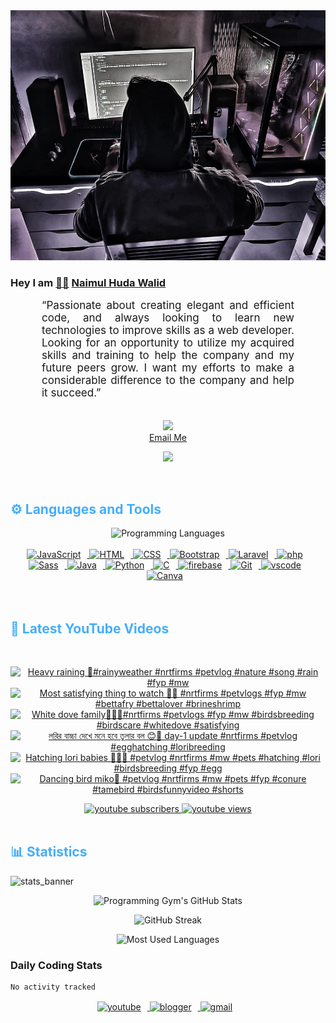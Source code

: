 <!-- ![github_cover_banner](https://www.digitalsolutionservices.com/img/services/web%20development.gif)-->

<div align="center" style="display:block;">
    <img height="400px" width="100%" alt="github cover banner" src="https://raw.githubusercontent.com/NaimulHudaWalid/NaimulHudaWalid/main/272276268_3114779035434264_920860974401480824_n.jpg"/> 
</div>

### Hey I am [👨🏻‍][facebook] [Naimul Huda Walid][youtube]



<p align:"center" style="text-align: justify; margin: 0 50px; font-size: 17px;" >
   “Passionate about creating elegant and efficient code, and always looking to learn new technologies to improve skills as a web developer. Looking for an opportunity to utilize my acquired skills and training to help the company and my future peers grow. I want my efforts to make a considerable difference to the company and help it succeed.”
<br>
<br>
<div align="center">

![](https://visitor-badge.glitch.me/badge?page_id=NaimulHudaWalid)
    <br />
[Email Me](mailto:dev.naimulhuda@gmail.com)
</div>
</p>
<!-- Typing SVG by DenverCoder1 - https://github.com/DenverCoder1/readme-typing-svg -->
<p align="center">
<!--   <a href="https://github.com/DenverCoder1/readme-typing-svg"> -->
    <img src="https://readme-typing-svg.herokuapp.com?color=E22FE4&width=380&height=45&lines=Open-Source+Enthusiast;Learning+In+Public;Empowering+Others;Nice+To+Meet+You+...&center=true"></a>

</p>
<br>
<!-- Languages and Tools -->

<h2 style="color: #44AEFB">⚙️ Languages and Tools</h2>
<div align="center" style="display:block;">
    <img width="100px" alt="Programming Languages" src="https://user-images.githubusercontent.com/78341798/194531121-47b0119a-ce00-439d-b586-125f86acb098.png"/> 
</div>
<br>   
<!-- Icons Resources -->
<!-- https://devicon.dev/ -->
<!-- https://cdn.jsdelivr.net/npm/simple-icons@v3/icons/ -->
<div align="center">
  <a href="https://developer.mozilla.org/en-US/docs/Web/JavaScript" target="_blank" rel="noreferrer">
      <img  alt="JavaScript" height="50px" style="padding-right:10px;" src="https://cdn.jsdelivr.net/gh/devicons/devicon/icons/javascript/javascript-plain.svg"/>
  </a>
  
 
  <a href="https://developer.mozilla.org/en-US/docs/Web/HTML" target="_blank" rel="noreferrer">
      <img  alt="HTML" height="50px" style="padding-right:10px;" src="https://cdn.jsdelivr.net/gh/devicons/devicon/icons/html5/html5-original.svg"/>
  </a>
  <a href="https://developer.mozilla.org/en-US/docs/Web/CSS" target="_blank" rel="noreferrer">
      <img  alt="CSS" height="50px" style="padding-right:10px;" src="https://cdn.jsdelivr.net/gh/devicons/devicon/icons/css3/css3-original.svg"/>
  </a>
  <a href="https://getbootstrap.com/" target="_blank" rel="noreferrer">
      <img  alt="Bootstrap" height="50px" style="padding-right:10px;" src="https://cdn.jsdelivr.net/gh/devicons/devicon/icons/bootstrap/bootstrap-original.svg"/>
  </a> 
  <a href="https://laravel.com/" target="_blank" rel="noreferrer">
      <img  alt="Laravel" height="50px" style="padding-right:10px;" src="https://cdn.jsdelivr.net/gh/devicons/devicon/icons/laravel/laravel-plain.svg"/>
  </a>
  <a href="https://www.php.net/" target="_blank" rel="noreferrer">
      <img  alt="php" height="50px" style="padding-right:10px;" src="https://cdn.jsdelivr.net/gh/devicons/devicon/icons/php/php-original.svg"/>
  </a>
  <a href="https://sass-lang.com/" target="_blank" rel="noreferrer">
      <img  alt="Sass" height="50px" style="padding-right:10px;" src="https://cdn.jsdelivr.net/gh/devicons/devicon/icons/sass/sass-original.svg"/>
  </a>
  <a href="https://www.java.com/en/" target="_blank" rel="noreferrer">
      <img  alt="Java" height="50px" style="padding-right:10px;" src="https://cdn.jsdelivr.net/gh/devicons/devicon/icons/java/java-original.svg"/>
  </a>    
  <a href="https://www.python.org/" target="_blank" rel="noreferrer">
      <img  alt="Python" height="50px" style="padding-right:10px;" src="https://cdn.jsdelivr.net/gh/devicons/devicon/icons/python/python-original.svg"/>
  </a>
  <a href="https://www.cprogramming.com/" target="_blank" rel="noreferrer">
      <img  alt="C" height="50px" style="padding-right:10px;" src="https://cdn.jsdelivr.net/gh/devicons/devicon/icons/c/c-original.svg"/>
  </a>
  
  <a href="https://firebase.google.com/" target="_blank" rel="noreferrer">
      <img  alt="firebase" height="50px" style="padding-right:10px;" src="https://cdn.jsdelivr.net/gh/devicons/devicon/icons/firebase/firebase-plain.svg"/>
  </a>
 
  <a href="https://git-scm.com/" target="_blank" rel="noreferrer">
      <img  alt="Git" height="50px" style="padding-right:10px;" src="https://cdn.jsdelivr.net/gh/devicons/devicon/icons/git/git-original.svg"/>
  </a>
  
  <a href="https://code.visualstudio.com/" target="_blank" rel="noreferrer">
      <img  alt="vscode" height="50px" style="padding-right:10px;"src="https://cdn.jsdelivr.net/gh/devicons/devicon/icons/vscode/vscode-original.svg"/>
  </a>
  <a href="https://www.canva.com/" target="_blank" rel="noreferrer">
      <img  alt="Canva" height="50px" style="padding-right:10px;" src="https://cdn.jsdelivr.net/gh/devicons/devicon/icons/canva/canva-original.svg"/> 
  </a>
</div>
<br>
<br>

<!-- Latest YouTube Videos -->

<h2 style="color: #44AEFB">🎦 Latest YouTube Videos</h2>
<br />

<!-- Resource/Reference: https://github.com/DenverCoder1/github-readme-youtube-cards -->
<div class="youtube videos cards" align="center">

<!-- BEGIN YOUTUBE-CARDS -->
[![Heavy raining 🖤#rainyweather #nrtfirms #petvlog #nature #song #rain #fyp #mw](https://ytcards.demolab.com/?id=7o5IquzOi4U&title=Heavy+raining+%F0%9F%96%A4%23rainyweather+%23nrtfirms+%23petvlog+%23nature+%23song+%23rain+%23fyp+%23mw&lang=en&timestamp=1718277895&background_color=%230d1117&title_color=%23ffffff&stats_color=%23dedede&max_title_lines=1&width=250&border_radius=5 "Heavy raining 🖤#rainyweather #nrtfirms #petvlog #nature #song #rain #fyp #mw")](https://www.youtube.com/watch?v=7o5IquzOi4U)
[![Most satisfying thing to watch 🥰🖤 #nrtfirms #petvlogs #fyp #mw #bettafry #bettalover #brineshrimp](https://ytcards.demolab.com/?id=jqQwSzodjYw&title=Most+satisfying+thing+to+watch+%F0%9F%A5%B0%F0%9F%96%A4+%23nrtfirms+%23petvlogs+%23fyp+%23mw+%23bettafry+%23bettalover+%23brineshrimp&lang=en&timestamp=1717954722&background_color=%230d1117&title_color=%23ffffff&stats_color=%23dedede&max_title_lines=1&width=250&border_radius=5 "Most satisfying thing to watch 🥰🖤 #nrtfirms #petvlogs #fyp #mw #bettafry #bettalover #brineshrimp")](https://www.youtube.com/watch?v=jqQwSzodjYw)
[![White dove family🖤💯🔥#nrtfirms #petvlogs #fyp #mw #birdsbreeding #birdscare #whitedove #satisfying](https://ytcards.demolab.com/?id=fhA1kWeKkH8&title=White+dove+family%F0%9F%96%A4%F0%9F%92%AF%F0%9F%94%A5%23nrtfirms+%23petvlogs+%23fyp+%23mw+%23birdsbreeding+%23birdscare+%23whitedove+%23satisfying&lang=en&timestamp=1717855834&background_color=%230d1117&title_color=%23ffffff&stats_color=%23dedede&max_title_lines=1&width=250&border_radius=5 "White dove family🖤💯🔥#nrtfirms #petvlogs #fyp #mw #birdsbreeding #birdscare #whitedove #satisfying")](https://www.youtube.com/watch?v=fhA1kWeKkH8)
[![লরির বাচ্চা দেখে মনে হবে তুলার বল 😊🥰 day-1 update #nrtfirms #petvlog #egghatching #loribreeding](https://ytcards.demolab.com/?id=V3F5RxndGT8&title=%E0%A6%B2%E0%A6%B0%E0%A6%BF%E0%A6%B0+%E0%A6%AC%E0%A6%BE%E0%A6%9A%E0%A7%8D%E0%A6%9A%E0%A6%BE+%E0%A6%A6%E0%A7%87%E0%A6%96%E0%A7%87+%E0%A6%AE%E0%A6%A8%E0%A7%87+%E0%A6%B9%E0%A6%AC%E0%A7%87+%E0%A6%A4%E0%A7%81%E0%A6%B2%E0%A6%BE%E0%A6%B0+%E0%A6%AC%E0%A6%B2+%F0%9F%98%8A%F0%9F%A5%B0+day-1+update+%23nrtfirms+%23petvlog+%23egghatching+%23loribreeding&lang=en&timestamp=1717585215&background_color=%230d1117&title_color=%23ffffff&stats_color=%23dedede&max_title_lines=1&width=250&border_radius=5 "লরির বাচ্চা দেখে মনে হবে তুলার বল 😊🥰 day-1 update #nrtfirms #petvlog #egghatching #loribreeding")](https://www.youtube.com/watch?v=V3F5RxndGT8)
[![Hatching lori babies 💯🖤🔥 #petvlog #nrtfirms #mw #pets #hatching  #lori #birdsbreeding #fyp #egg](https://ytcards.demolab.com/?id=nAATHnfFvm0&title=Hatching+lori+babies+%F0%9F%92%AF%F0%9F%96%A4%F0%9F%94%A5+%23petvlog+%23nrtfirms+%23mw+%23pets+%23hatching++%23lori+%23birdsbreeding+%23fyp+%23egg&lang=en&timestamp=1717517609&background_color=%230d1117&title_color=%23ffffff&stats_color=%23dedede&max_title_lines=1&width=250&border_radius=5 "Hatching lori babies 💯🖤🔥 #petvlog #nrtfirms #mw #pets #hatching  #lori #birdsbreeding #fyp #egg")](https://www.youtube.com/watch?v=nAATHnfFvm0)
[![Dancing bird miko🖤 #petvlog #nrtfirms #mw #pets #fyp #conure #tamebird #birdsfunnyvideo #shorts](https://ytcards.demolab.com/?id=dcOT0kDUB28&title=Dancing+bird+miko%F0%9F%96%A4+%23petvlog+%23nrtfirms+%23mw+%23pets+%23fyp+%23conure+%23tamebird+%23birdsfunnyvideo+%23shorts&lang=en&timestamp=1717149792&background_color=%230d1117&title_color=%23ffffff&stats_color=%23dedede&max_title_lines=1&width=250&border_radius=5 "Dancing bird miko🖤 #petvlog #nrtfirms #mw #pets #fyp #conure #tamebird #birdsfunnyvideo #shorts")](https://www.youtube.com/watch?v=dcOT0kDUB28)
<!-- END YOUTUBE-CARDS -->
</div>

<!-- Begin Youtube Buttons -->
<!-- Resource/Reference:  https://github.com/DenverCoder1/custom-icon-badges -->
<div class="youtube buttons" align="center">
    <a href="https://www.youtube.com/channel/UCa3YaFwzSII0kKg3Nads2dQ"  target="_blank">
        <img alt="youtube subscribers" src="https://img.shields.io/youtube/channel/subscribers/UCa3YaFwzSII0kKg3Nads2dQ?logo=youtube&logoColor=red&style=for-the-badge"/>
    </a> 
    <a href="https://www.youtube.com/channel/UCa3YaFwzSII0kKg3Nads2dQ"  target="_blank">
        <img alt="youtube views" src="https://custom-icon-badges.demolab.com/youtube/channel/views/UCa3YaFwzSII0kKg3Nads2dQ?color=%23E05D44&logo=eye&logoColor=white&style=for-the-badge&labelColor=#555555"/>
    </a> 
</div>
<br>
<!-- End Youtube Buttons -->

<!-- Statistics -->

<h2 style="color: #44AEFB">📊 Statistics</h2>

![stats_banner](https://user-images.githubusercontent.com/78341798/194534778-d662496c-ae00-4e8d-ae9b-b90912054e7f.gif)

<!-- Begin Stats Cards -->
<!-- Resources:  -->
<!-- Github & Languages Stats: https://github.com/naimul15-12090/github-readme-stats --> 
<!-- Streak Stats: https://github.com/denvercoder1/github-readme-streak-stats -->
<!-- Change the value after ?username= to your GitHub username. -->
<div class="stats" align="center">

![Programming Gym's GitHub Stats](https://github-readme-stats.vercel.app/api?username=NaimulHudaWalid&hide=stars&count_private=true&show_icons=true&theme=algolia&border_radius=20)

![GitHub Streak](https://streak-stats.demolab.com?user=NaimulHudaWalid&count_private=true&theme=algolia&border_radius=22)

![Most Used Languages](https://github-readme-stats.vercel.app/api/top-langs/?username=NaimulHudaWalid&langs_count=8&layout=compact&show_icons=true&theme=algolia&border_radius=20)
    
<!-- ![Top Langs](https://github-readme-stats.vercel.app/api/top-langs/?username=naimul15-12090&langs_count=8) -->
<!-- [![Top Langs](https://github-readme-stats.vercel.app/api/top-langs/?username=naimul15-12090&layout=compact)](https://github.com/anuraghazra/github-readme-stats)
 -->
    
</div>
<!--  End Stats Cards -->



### Daily Coding Stats
<!--START_SECTION:waka-->

```txt
No activity tracked
```

<!--END_SECTION:waka-->
<!-- Begin Footer -->
<!-- Icons Resources -->
<!-- https://devicon.dev/ -->
<div class="footer" align="center" style="margin:15px;">
    <a href="https://www.youtube.com/channel/UCa3YaFwzSII0kKg3Nads2dQ" target="_blank">
        <img  style="margin:0 10px 10px 0;" src="https://user-images.githubusercontent.com/78341798/194531650-698ef1b1-9cbd-4b4f-96ef-5a2ec4b5d7e6.svg" alt="youtube" width="40px"/>
    </a>
    <a href="https://www.linkedin.com/in/naimulhudawalid/" target="_blank">
        <img style="margin:0 10px 10px 0;" src="https://user-images.githubusercontent.com/78341798/194531458-b5dfeb1b-bad5-4dfa-909a-2e402262db9a.svg" alt="blogger" width="40px"/>
    </a>
    <a href="mailto:dev.naimulhuda@gmail.com" target="_blank">
        <img style="margin:0 10px 10px 0;" src="https://user-images.githubusercontent.com/78341798/194531383-ddb2b774-5bb9-491c-b601-4a4a7d9792fb.svg" alt="gmail" width="40px"/>
    </a>
</div>
<!-- End Footer -->

[youtube]: https://www.youtube.com/channel/UCa3YaFwzSII0kKg3Nads2dQ
[facebook]: https://www.facebook.com/profile.php?id=100007065945838
